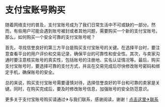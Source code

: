 # 支付宝账号购买

随着网络支付的普及，支付宝账号成为了我们日常生活中不可或缺的一部分。然而，有些用户可能会遇到账号被封或者其他问题，需要购买一个新的支付宝账号。那么，如何购买一个安全可靠的支付宝账号呢？

首先，寻找信誉良好的第三方平台是购买支付宝账号的关键。在选择平台时，要注意查看平台的用户评价和交易记录，确保平台的可靠性和安全性。其次，与卖家沟通时要注意核实账号的真实性，包括账号的注册地、实名认证情况等。最后，购买支付宝账号时，要选择可靠的支付方式，并且在交易完成后尽快修改账号密码和绑定手机，确保账号的安全。

总的来说，购买支付宝账号需要谨慎对待，选择信誉良好的平台和可靠的卖家是关键。同时，在购买完成后，要及时修改账号信息，加强账号的安全防范意识。

更多关于支付宝账号购买请通过✈与我们联系，感谢阅读，谢谢！[点击这里✈联系](https://google9.com)